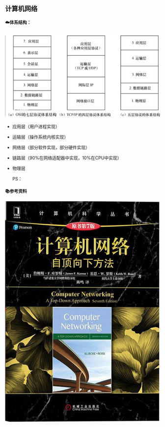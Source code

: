 ## 计算机网络

#### ☁️体系结构：  

![体系结构](../图床/Network/structure.png)
---

* 应用层（用户进程实现）
* 运输层（操作系统内核实现）
* 网络层（部分软件实现，部分硬件实现）
* 链路层（90%在网络适配器中实现，10%在CPU中实现）
* 物理层
  
  PS：

#### 📚参考资料

![自顶向下](../图床/Network/ComputerNetworking-ATop-DownApproach.jpg)


